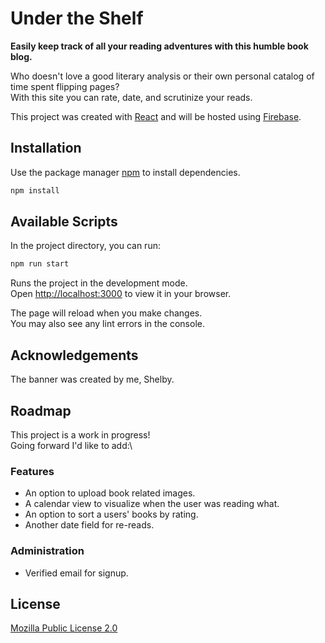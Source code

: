 # Under the Shelf

**Easily keep track of all your reading adventures with this humble book blog.**

Who doesn't love a good literary analysis or their own personal catalog of time spent flipping pages?\
With this site you can rate, date, and scrutinize your reads.

This project was created with [React](https://reactjs.org/) and will be hosted using [Firebase](https://firebase.google.com/).

## Installation

Use the package manager [npm](https://www.npmjs.com/) to install dependencies.

```bash
npm install
```

## Available Scripts

In the project directory, you can run:

```bash
npm run start
```

Runs the project in the development mode.\
Open [http://localhost:3000](http://localhost:3000) to view it in your browser.

The page will reload when you make changes.\
You may also see any lint errors in the console.

## Acknowledgements

The banner was created by me, Shelby.

## Roadmap

This project is a work in progress!\
Going forward I'd like to add:\

### Features

- An option to upload book related images.
- A calendar view to visualize when the user was reading what.
- An option to sort a users' books by rating.
- Another date field for re-reads.

### Administration

- Verified email for signup.

## License

[Mozilla Public License 2.0](https://choosealicense.com/licenses/mpl-2.0/)
